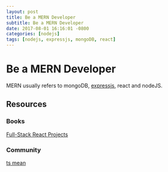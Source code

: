 ```yaml
---
layout: post
title: Be a MERN Developer
subtitle: Be a MERN Developer
date: 2017-08-01 16:16:01 -0800
categories: [nodejs]
tags: [nodejs, expressjs, mongoDB, react]
---
```


# Be a MERN Developer

MERN usually refers to mongoDB, [expressjs](https://expressjs.com/), react and nodeJS.

## Resources

### Books

[Full-Stack React Projects](https://www.packtpub.com/web-development/full-stack-react-projects)

### Community

[ts mean](https://www.tsmean.com/)
